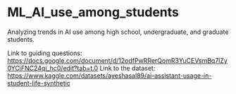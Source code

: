 # ML_AI_use_among_students
Analyzing trends in AI use among high school, undergraduate, and graduate students.

Link to guiding questions:       https://docs.google.com/document/d/12odfPwRRerQomR3YuCEVsmBq7lZy0YCiFNC24qi_hc0/edit?tab=t.0
    Link to the dataset:             https://www.kaggle.com/datasets/ayeshasal89/ai-assistant-usage-in-student-life-synthetic
